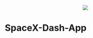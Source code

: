 <p align="center"><img src="https://live.staticflickr.com/65535/49185149122_37f5c52e43_k.jpg"></p>

# SpaceX-Dash-App
